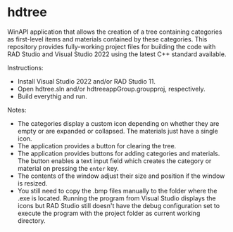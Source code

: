 # hdtree
WinAPI application that allows the creation of a tree containing categories as first-level items and materials contained by these categories.
This repository provides fully-working project files for building the code with RAD Studio and Visual Studio 2022 using the latest C++ standard available.

Instructions:
- Install Visual Studio 2022 and/or RAD Studio 11.
- Open hdtree.sln and/or hdtreeappGroup.groupproj, respectively.
- Build everythig and run.

Notes:
- The categories display a custom icon depending on whether they are empty or are expanded or collapsed. The materials just have a single icon.
- The application provides a button for clearing the tree.
- The application provides buttons for adding categories and materials. The button enables a text input field which creates the category or material on pressing the `enter` key.
- The contents of the window adjust their size and position if the window is resized.
- You still need to copy the .bmp files manually to the folder where the .exe is located. Running the program from Visual Studio displays the icons but RAD Studio still doesn't have the debug configuration set to execute the program with the project folder as current working directory.

